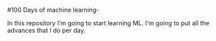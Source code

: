 #100 Days of machine learning-

In this repository I'm going to start learning ML. I'm going to put all the advances that I do per day.
